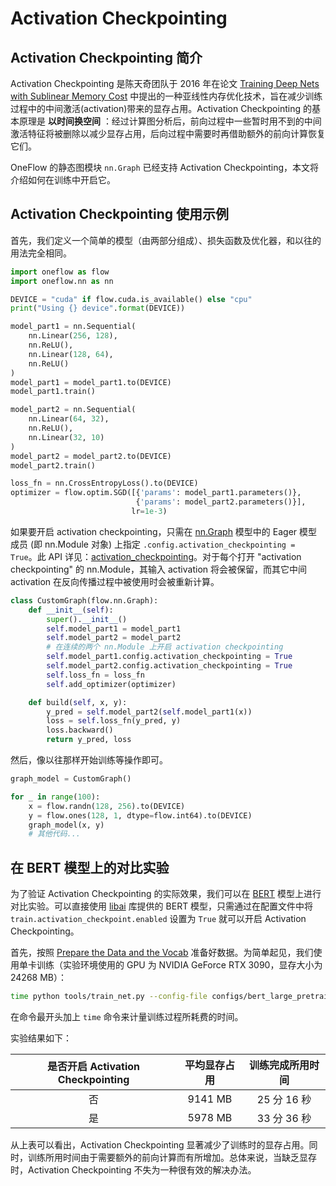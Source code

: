 # Activation Checkpointing

## Activation Checkpointing 简介

Activation Checkpointing 是陈天奇团队于 2016 年在论文 [Training Deep Nets with Sublinear Memory Cost](https://arxiv.org/abs/1604.06174) 中提出的一种亚线性内存优化技术，旨在减少训练过程中的中间激活(activation)带来的显存占用。Activation Checkpointing 的基本原理是 **以时间换空间** ：经过计算图分析后，前向过程中一些暂时用不到的中间激活特征将被删除以减少显存占用，后向过程中需要时再借助额外的前向计算恢复它们。

OneFlow 的静态图模块 `nn.Graph` 已经支持 Activation Checkpointing，本文将介绍如何在训练中开启它。

## Activation Checkpointing 使用示例

首先，我们定义一个简单的模型（由两部分组成）、损失函数及优化器，和以往的用法完全相同。

```python
import oneflow as flow
import oneflow.nn as nn

DEVICE = "cuda" if flow.cuda.is_available() else "cpu"
print("Using {} device".format(DEVICE))

model_part1 = nn.Sequential(
    nn.Linear(256, 128), 
    nn.ReLU(),
    nn.Linear(128, 64),
    nn.ReLU()
)
model_part1 = model_part1.to(DEVICE)
model_part1.train()

model_part2 = nn.Sequential(
    nn.Linear(64, 32), 
    nn.ReLU(),
    nn.Linear(32, 10)
)
model_part2 = model_part2.to(DEVICE)
model_part2.train()

loss_fn = nn.CrossEntropyLoss().to(DEVICE)
optimizer = flow.optim.SGD([{'params': model_part1.parameters()},
                            {'params': model_part2.parameters()}],
                           lr=1e-3)
```

如果要开启 activation checkpointing，只需在 [nn.Graph](../basics/08_nn_graph.md) 模型中的 Eager 模型成员 (即 nn.Module 对象) 上指定 `.config.activation_checkpointing = True`。此 API 详见：[activation_checkpointing](https://oneflow.readthedocs.io/en/v0.8.1/generated/oneflow.nn.graph.block_config.BlockConfig.activation_checkpointing.html)。对于每个打开 "activation checkpointing" 的 nn.Module，其输入 activation 将会被保留，而其它中间 activation 在反向传播过程中被使用时会被重新计算。

```python
class CustomGraph(flow.nn.Graph):
    def __init__(self):
        super().__init__()
        self.model_part1 = model_part1
        self.model_part2 = model_part2
        # 在连续的两个 nn.Module 上开启 activation checkpointing
        self.model_part1.config.activation_checkpointing = True
        self.model_part2.config.activation_checkpointing = True
        self.loss_fn = loss_fn
        self.add_optimizer(optimizer)

    def build(self, x, y):
        y_pred = self.model_part2(self.model_part1(x))
        loss = self.loss_fn(y_pred, y)
        loss.backward()
        return y_pred, loss
```

然后，像以往那样开始训练等操作即可。

```python
graph_model = CustomGraph()

for _ in range(100):
    x = flow.randn(128, 256).to(DEVICE)
    y = flow.ones(128, 1, dtype=flow.int64).to(DEVICE)
    graph_model(x, y)
    # 其他代码...
```

## 在 BERT 模型上的对比实验

为了验证 Activation Checkpointing 的实际效果，我们可以在 [BERT](https://arxiv.org/abs/1810.04805) 模型上进行对比实验。可以直接使用 [libai](https://github.com/Oneflow-Inc/libai) 库提供的 BERT 模型，只需通过在配置文件中将 `train.activation_checkpoint.enabled` 设置为 `True` 就可以开启 Activation Checkpointing。

首先，按照 [Prepare the Data and the Vocab](https://libai.readthedocs.io/en/latest/tutorials/get_started/quick_run.html#prepare-the-data-and-the-vocab) 准备好数据。为简单起见，我们使用单卡训练（实验环境使用的 GPU 为 NVIDIA GeForce RTX 3090，显存大小为 24268 MB）：

```bash
time python tools/train_net.py --config-file configs/bert_large_pretrain.py
```

在命令最开头加上 `time` 命令来计量训练过程所耗费的时间。

实验结果如下：

| 是否开启 Activation Checkpointing | 平均显存占用  | 训练完成所用时间  |
|:-----------------------------:|:-------:|:---------:|
| 否                             | 9141 MB | 25 分 16 秒 |
| 是                             | 5978 MB | 33 分 36 秒 |

从上表可以看出，Activation Checkpointing 显著减少了训练时的显存占用。同时，训练所用时间由于需要额外的前向计算而有所增加。总体来说，当缺乏显存时，Activation Checkpointing 不失为一种很有效的解决办法。
